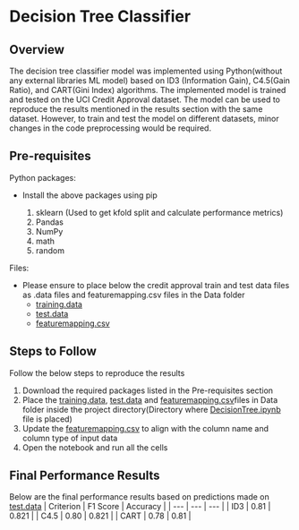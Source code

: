 # Decision Tree Classifier
## Overview
The decision tree classifier model was implemented using Python(without any external libraries ML model) based on ID3 (Information Gain), C4.5(Gain Ratio), and CART(Gini Index) algorithms. The implemented model is trained and tested on the UCI Credit Approval dataset. The model can be used to reproduce the results mentioned in the results section with the same dataset. However, to train and test the model on different datasets, minor changes in the code preprocessing would be required.

## Pre-requisites

Python packages:

- Install the above packages using pip
    
    1. sklearn (Used to get kfold split and calculate performance metrics)
    2. Pandas
    3. NumPy
    4. math
    5. random

Files:
- Please ensure to place below the credit approval train and test data files as .data files and featuremapping.csv files in the Data folder
    - [training.data](Data/training.data)
    - [test.data](Data/test.data)
    - [featuremapping.csv](Data/featuremapping.csv)

## Steps to Follow
Follow the below steps to reproduce the results
1. Download the required packages listed in the Pre-requisites section
2. Place the [training.data](Data/training.data),  [test.data](Data/test.data) and [featuremapping.csv](Data/featuremapping.csv)files in Data folder inside the project directory(Directory where [DecisionTree.ipynb](Notebook/DecisionTree.ipynb) file is placed)
3. Update the [featuremapping.csv](Data/featuremapping.csv) to align with the column name and column type of input data
4. Open the notebook and run all the cells


## Final Performance Results
Below are the final performance results based on predictions made on [test.data](Data/test.data)
| Criterion | F1 Score | Accuracy |
| --- | --- | --- |
| ID3 | 0.81 | 0.821 |
| C4.5 | 0.80  | 0.821 |
| CART | 0.78 | 0.81 |
